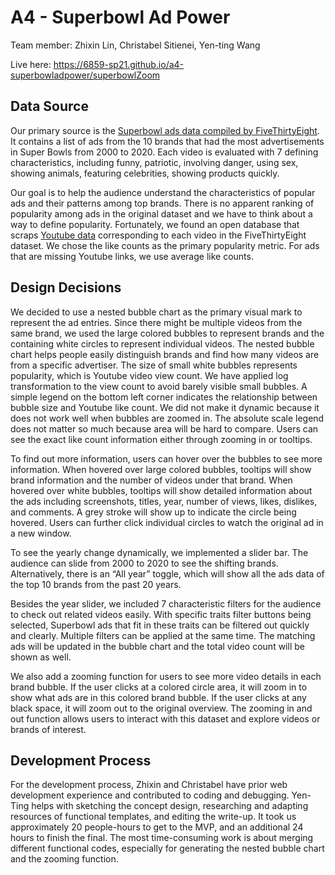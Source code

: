 # A4 - Superbowl Ad Power
Team member: Zhixin Lin, Christabel Sitienei, Yen-ting Wang

Live here: https://6859-sp21.github.io/a4-superbowladpower/superbowlZoom

## Data Source

Our primary source is the [Superbowl ads data compiled by FiveThirtyEight](https://github.com/fivethirtyeight/superbowl-ads). It contains a list of ads from the 10 brands that had the most advertisements in Super Bowls from 2000 to 2020. Each video is evaluated with 7 defining characteristics, including funny, patriotic, involving danger, using sex, showing animals, featuring celebrities, showing products quickly. 

Our goal is to help the audience understand the characteristics of popular ads and their patterns among top brands. There is no apparent ranking of popularity among ads in the original dataset and we have to think about a way to define popularity. Fortunately, we found an open database that scraps [Youtube data](https://github.com/rfordatascience/tidytuesday/tree/master/data/2021/2021-03-02) corresponding to each video in the FiveThirtyEight dataset. We chose the like counts as the primary popularity metric. For ads that are missing Youtube links, we use average like counts.

## Design Decisions

We decided to use a nested bubble chart as the primary visual mark to represent the ad entries. Since there might be multiple videos from the same brand, we used the large colored bubbles to represent brands and the containing white circles to represent individual videos. The nested bubble chart helps people easily distinguish brands and find how many videos are from a specific advertiser. The size of small white bubbles represents popularity, which is Youtube video view count. We have applied log transformation to the view count to avoid barely visible small bubbles. A simple legend on the bottom left corner indicates the relationship between bubble size and Youtube like count. We did not make it dynamic because it does not work well when bubbles are zoomed in. The absolute scale legend does not matter so much because area will be hard to compare. Users can see the exact like count information either through zooming in or tooltips. 

To find out more information, users can hover over the bubbles to see more information. When hovered over large colored bubbles, tooltips will show brand information and the number of videos under that brand. When hovered over white bubbles, tooltips will show detailed information about the ads including screenshots, titles, year, number of views, likes, dislikes, and comments. A grey stroke will show up to indicate the circle being hovered. Users can further click individual circles to watch the original ad in a new window.

To see the yearly change dynamically, we implemented a slider bar. The audience can slide from 2000 to 2020 to see the shifting brands. Alternatively, there is an “All year” toggle, which will show all the ads data of the top 10 brands from the past 20 years.

Besides the year slider,  we included 7 characteristic filters for the audience to check out related videos easily. With specific traits filter buttons being selected, Superbowl ads that fit in these traits can be filtered out quickly and clearly. Multiple filters can be applied at the same time. The matching ads will be updated in the bubble chart and the total video count will be shown as well.

We also add a zooming function for users to see more video details in each brand bubble. If the user clicks at a colored circle area, it will zoom in to show what ads are in this colored brand bubble. If the user clicks at any black space, it will zoom out to the original overview. The zooming in and out function allows users to interact with this dataset and explore videos or brands of interest.

## Development Process

For the development process, Zhixin and Christabel have prior web development experience and contributed to coding and debugging. Yen-Ting helps with sketching the concept design, researching and adapting resources of functional templates, and editing the write-up. It took us approximately 20 people-hours to get to the MVP, and an additional 24 hours to finish the final. The most time-consuming work is about merging different functional codes, especially for generating the nested bubble chart and the zooming function.

